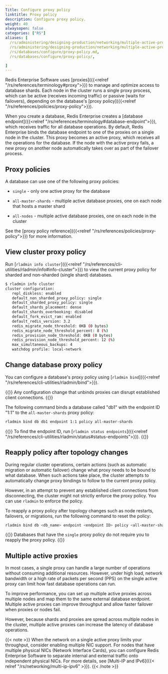 ```yaml
---
Title: Configure proxy policy
linktitle: Proxy policy
description: Configure proxy policy.
weight: 40
alwaysopen: false
categories: ["RS"]
aliases: [
  /rs/administering/designing-production/networking/multiple-active-proxy.md,
  /rs/administering/designing-production/networking/multiple-active-proxy/,
  /rs/databases/configure/proxy-policy.md,
  /rs/databases/configure/proxy-policy/,

]
---
```

Redis Enterprise Software uses [proxies]({{<relref "/rs/references/terminology#proxy">}}) to manage and optimize access to database shards. Each node in the cluster runs a single proxy process, which can be active (receives incoming traffic) or passive (waits for failovers), depending on the database's [proxy policy]({{<relref "/rs/references/policies/proxy-policy">}}).

When you create a database, Redis Enterprise creates a [database endpoint]({{<relref "/rs/references/terminology#database-endpoint">}}), which receives traffic for all database operations. By default, Redis Enterprise binds the database endpoint to one of the proxies on a single node in the cluster. This proxy becomes an active proxy, which receives all the operations for the database. If the node with the active proxy fails, a new proxy on another node automatically takes over as part of the failover process.

## Proxy policies

A database can use one of the following proxy policies:

- `single` - only one active proxy for the database

- `all-master-shards` - multiple active database proxies, one on each node that hosts a master shard

- `all-nodes` - multiple active database proxies, one on each node in the cluster

See the [proxy policy reference]({{<relref "/rs/references/policies/proxy-policy">}}) for more information.

## View cluster proxy policy

Run [`rladmin info cluster`]({{<relref "/rs/references/cli-utilities/rladmin/info#info-cluster">}}) to view the current proxy policy for
sharded and non-sharded (single shard) databases.

```sh
$ rladmin info cluster
cluster configuration:
   repl_diskless: enabled
   default_non_sharded_proxy_policy: single
   default_sharded_proxy_policy: single
   default_shards_placement: dense
   default_shards_overbooking: disabled
   default_fork_evict_ram: enabled
   default_redis_version: 3.2
   redis_migrate_node_threshold: 0KB (0 bytes)
   redis_migrate_node_threshold_percent: 8 (%)
   redis_provision_node_threshold: 0KB (0 bytes)
   redis_provision_node_threshold_percent: 12 (%)
   max_simultaneous_backups: 4
   watchdog profile: local-network
```

## Change database proxy policy

You can configure a database's proxy policy using [`rladmin bind`]({{<relref "/rs/references/cli-utilities/rladmin/bind">}}).

{{<warning>}}
Any configuration change that unbinds proxies can disrupt established client connections.
{{</warning>}}

The following command binds a database called "db1" with the endpoint ID "1:1" to the `all-master-shards` proxy policy:

```sh
rladmin bind db db1 endpoint 1:1 policy all-master-shards
```

{{<note>}}
To find the endpoint ID, run [`rladmin status endpoints`]({{<relref "/rs/references/cli-utilities/rladmin/status#status-endpoints">}}).
{{</note>}}

## Reapply policy after topology changes

During regular cluster operations, certain actions (such as automatic migration or automatic failover) change what proxy needs to be bound to what database. When such actions take place, the cluster attempts to automatically change proxy bindings to follow to the current proxy policy.

However, in an attempt to prevent any established client connections from disconnecting, the cluster might not strictly enforce the proxy policy. You can use `rladmin` to enforce the policy.

To reapply a proxy policy after topology changes such as node restarts, failovers, or migrations, run the following command to reset the policy:

```sh
rladmin bind db <db_name> endpoint <endpoint ID> policy <all-master-shards | all-nodes>
```

{{<note>}}
Databases that have the `single` proxy policy do not require you to reapply the proxy policy.
{{</note>}}

## Multiple active proxies

In most cases, a single proxy can handle a large number of operations
without consuming additional resources. However, under high load,
network bandwidth or a high rate of packets per second (PPS) on the
single active proxy can limit how fast database
operations can run.

To improve performance, you can set up multiple active
proxies across multiple nodes and map them to the same external database endpoint. Multiple active proxies can improve throughput and allow faster failover when proxies or nodes fail.

However, because shards and proxies are spread across multiple nodes in the cluster, multiple active proxies can increase
the latency of database operations.

{{< note >}}
When the network on a single active proxy limits your throughput,
consider enabling multiple NIC support. For
nodes that have multiple physical NICs (Network Interface Cards), you
can configure Redis Enterprise Software to separate internal and external traffic onto
independent physical NICs. For more details, see [Multi-IP and
IPv6]({{< relref "/rs/networking/multi-ip-ipv6" >}}).
{{< /note >}}
